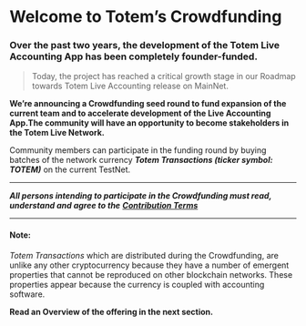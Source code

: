 # Welcome to Totem’s Crowdfunding

### Over the past two years, the development of the Totem Live Accounting App has been completely founder-funded. 

> Today, the project has reached a critical growth stage in our Roadmap towards Totem Live Accounting release on MainNet.

**We’re announcing a Crowdfunding seed round to fund expansion of the current team and to accelerate development of the Live Accounting App.The community will have an opportunity to become stakeholders in the Totem Live Network.** 

Community members can participate in the funding round by buying batches of the network currency _**Totem Transactions (ticker symbol: TOTEM)**_ on the current TestNet.  

---

***All persons intending to participate in the Crowdfunding must read, understand and agree to the*** 
[***Contribution Terms***](/Crowdfunding-docs/contribution-terms#contribution-terms)

---

<!-- You can register [here](https://totem.live) -->

#### Note: 

_Totem Transactions_ which are distributed during the Crowdfunding, are unlike any other cryptocurrency because they have a number of emergent properties that cannot be reproduced on other blockchain networks. These properties appear because the currency is coupled with accounting software.

**Read an Overview of the offering in the next section.**